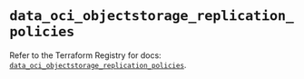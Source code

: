# `data_oci_objectstorage_replication_policies`

Refer to the Terraform Registry for docs: [`data_oci_objectstorage_replication_policies`](https://registry.terraform.io/providers/oracle/oci/7.19.0/docs/data-sources/objectstorage_replication_policies).
